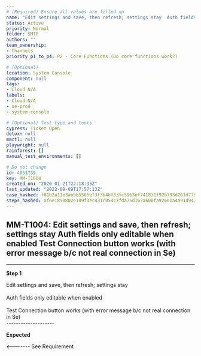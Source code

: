 ```yaml
---
# (Required) Ensure all values are filled up
name: "Edit settings and save, then refresh; settings stay  Auth fields only editable when enabled  Test Connection button works (with error message b/c not real connection in Se)"
status: Active
priority: Normal
folder: SMTP
authors: ""
team_ownership: 
- Channels
priority_p1_to_p4: P2 - Core Functions (Do core functions work?)

# (Optional)
location: System Console
component: null
tags: 
- Cloud N/A
labels: 
- Cloud-N/A
- se-prod
- system-console

# (Optional) Test type and tools
cypress: Ticket Open
detox: null
mmctl: null
playwright: null
rainforest: []
manual_test_environments: []

# Do not change
id: 4051759
key: MM-T1004
created_on: "2020-01-21T22:18:35Z"
last_updated: "2022-09-09T17:57:13Z"
case_hashed: f81b2a11e3abbb5565ef3f3b4bf53fc5963ef741831f92b793d261d7796264f7765cab4cf1affe54c795af965401d3ee
steps_hashed: af6e1850802e109f3ec431c054c7fda75d163a600fa92601a4a91d9435d58d3defd98ddb24afade1564e324754d560a7
---
```


<!-- (Auto-generated) Based on frontmatter's "key" and "name" -->

## MM-T1004: Edit settings and save, then refresh; settings stay Auth fields only editable when enabled Test Connection button works (with error message b/c not real connection in Se)

---

**Step 1**

Edit settings and save, then refresh; settings stay\
\
Auth fields only editable when enabled\
\
Test Connection button works (with error message b/c not real connection in Se)\
\--------------------

**Expected**

<------- See Requirement

